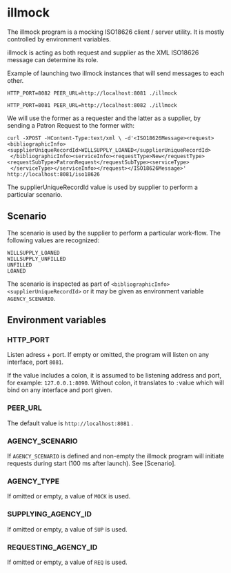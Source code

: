 # illmock

The illmock program is a mocking ISO18626 client / server utility. It is mostly
controlled by environment variables.

illmock is acting as both request and supplier as the XML ISO18626 message can determine its role.

Example of launching two illmock instances that will send messages to each other.

    HTTP_PORT=8082 PEER_URL=http://localhost:8081 ./illmock

    HTTP_PORT=8081 PEER_URL=http://localhost:8082 ./illmock

We will use the former as a requester and the latter as a supplier, by sending a Patron Request
to the former with:

    curl -XPOST -HContent-Type:text/xml \ -d'<ISO18626Message><request><bibliographicInfo><supplierUniqueRecordId>WILLSUPPLY_LOANED</supplierUniqueRecordId>
     </bibliographicInfo><serviceInfo><requestType>New</requestType><requestSubType>PatronRequest</requestSubType><serviceType>
     </serviceType></serviceInfo></request></ISO18626Message>' http://localhost:8081/iso18626

The supplierUniqueRecordId value is used by supplier to perform a particular scenario.

## Scenario

The scenario is used by the supplier to perform a particular work-flow. The following values are recognized:

    WILLSUPPLY_LOANED
    WILLSUPPLY_UNFILLED
    UNFILLED
    LOANED

The scenario is inspected as part of `<bibliographicInfo><supplierUniqueRecordId>` or it may be given
as environment variable `AGENCY_SCENARIO`.

## Environment variables

### HTTP_PORT

Listen adress + port. If empty or omitted, the program will listen on any interface, port `8081`.

If the value includes a colon, it is assumed to be listening address and port, for example: `127.0.0.1:8090`.
Without colon, it translates to `:`value which will bind on any interface and port given.

### PEER_URL

The default value is `http://localhost:8081` .

### AGENCY_SCENARIO

If `AGENCY_SCENARIO` is defined and non-empty the illmock program will initiate requests during start (100 ms after launch).
See [Scenario].

### AGENCY_TYPE

If omitted or empty, a value of `MOCK` is used.

### SUPPLYING_AGENCY_ID

If omitted or empty, a value of `SUP` is used.

### REQUESTING_AGENCY_ID

If omitted or empty, a value of `REQ` is used.
